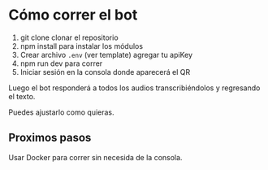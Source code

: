 # Cómo correr el bot

1. git clone clonar el repositorio
2. npm install para instalar los módulos
3. Crear archivo `.env` (ver template) agregar tu apiKey
4. npm run dev para correr
5. Iniciar sesión en la consola donde aparecerá el QR

Luego el bot responderá a todos los audios transcribiéndolos y regresando el texto.

Puedes ajustarlo como quieras.

## Proximos pasos

Usar Docker para correr sin necesida de la consola.

